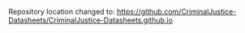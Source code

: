 Repository location changed to: https://github.com/CriminalJustice-Datasheets/CriminalJustice-Datasheets.github.io
